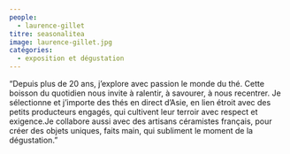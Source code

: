 ```yaml
---
people:
  - laurence-gillet
titre: seasonalitea
image: laurence-gillet.jpg
catégories:
  - exposition et dégustation 
---
```

“Depuis plus de 20 ans, j’explore avec passion le monde du thé. Cette boisson du quotidien nous invite à ralentir,   à savourer, à nous recentrer. Je sélectionne et j’importe des thés en direct d’Asie, en lien étroit avec des petits producteurs engagés, qui cultivent leur terroir avec respect et exigence.Je collabore aussi avec des artisans céramistes français, pour créer des objets uniques, faits main, qui subliment le moment de la dégustation.”